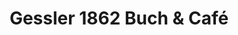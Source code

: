 ---
title: "Gessler 1862 Buch & Café"
url: /friedrichshafen/gessler-1862-buch-und-cafe/
shop: Bücher
---